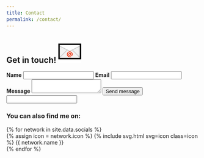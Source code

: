 ```yaml
---
title: Contact
permalink: /contact/
---
```


<section id="contact" class="section">
    <h2 class="heading-with-image">
        <span>Get in touch!</span>
        <img src="/assets/img/envelope.png" alt="📧">
    </h2>
    <div id="contact-information">
        <form action="https://formspree.io/hire.aleksandr@gmail.com" method="POST" spellcheck="false">
            <input type="hidden" name="_subject" value="Thanks for getting in touch!" />
            <label class="required" for="name"><strong>Name</strong></label>
            <input type="text" name="name" id="name" required>
            <label for="email"><strong>Email</strong></label>
            <input type="email" name="_replyto" id="email"/>
            <label class="required" for="message"><strong>Message</strong></label>
            <textarea name="body" id="message" required></textarea>
            <input type="submit" value="Send message" class="button solid-button">
            <input type="text" name="_gotcha" class="honeypot" />
        </form>
        <section>
            <h3>You can also find me on:</h3>
            <section id="social-networks">
                {% for network in site.data.socials %}
                <div class="social-network">
                    <a class="container-link" href="{{ network.url }}"></a>
                    {% assign icon = network.icon %}
                    {% include svg.html svg=icon class=icon %}
                    <span class="network-name">{{ network.name }}</span>
                </div>
                {% endfor %}
            </section>
        </section>
    </div>
</section>